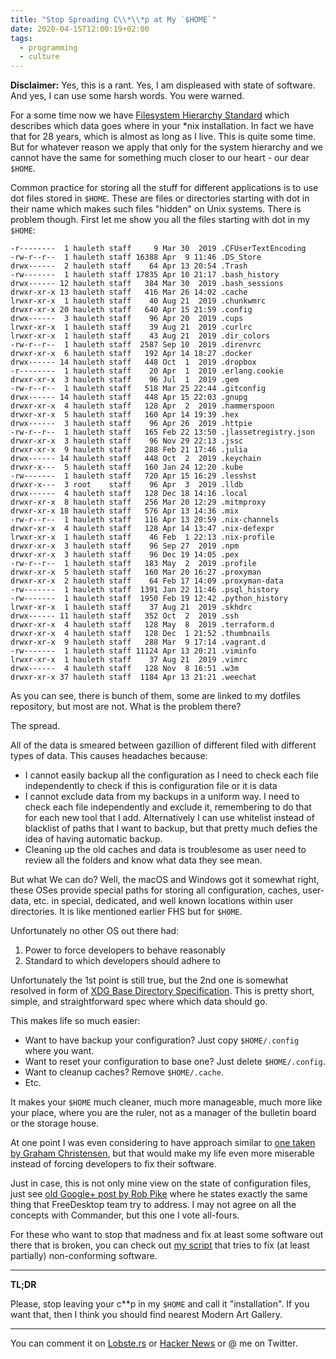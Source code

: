 ```yaml
---
title: "Stop Spreading C\\*\\*p at My `$HOME`"
date: 2020-04-15T12:00:19+02:00
tags:
  - programming
  - culture
---
```


**Disclaimer:** Yes, this is a rant. Yes, I am displeased with state of
software. And yes, I can use some harsh words. You were warned.

For a some time now we have [Filesystem Hierarchy Standard][fhs] which describes
which data goes where in your \*nix installation. In fact we have that for 28
years, which is almost as long as I live. This is quite some time. But for
whatever reason we apply that only for the system hierarchy and we cannot have
the same for something much closer to our heart - our dear `$HOME`.

Common practice for storing all the stuff for different applications is to use
dot files stored in `$HOME`. These are files or directories starting with dot in
their name which makes such files "hidden" on Unix systems. There is problem
though. First let me show you all the files starting with dot in my `$HOME`:

```
-r--------  1 hauleth staff     9 Mar 30  2019 .CFUserTextEncoding
-rw-r--r--  1 hauleth staff 16388 Apr  9 11:46 .DS_Store
drwx------  2 hauleth staff    64 Apr 13 20:54 .Trash
-rw-------  1 hauleth staff 17835 Apr 10 21:17 .bash_history
drwx------ 12 hauleth staff   384 Mar 30  2019 .bash_sessions
drwxr-xr-x 13 hauleth staff   416 Mar 26 14:02 .cache
lrwxr-xr-x  1 hauleth staff    40 Aug 21  2019 .chunkwmrc
drwxr-xr-x 20 hauleth staff   640 Apr 15 21:59 .config
drwx------  3 hauleth staff    96 Apr 20  2019 .cups
lrwxr-xr-x  1 hauleth staff    39 Aug 21  2019 .curlrc
lrwxr-xr-x  1 hauleth staff    43 Aug 21  2019 .dir_colors
-rw-r--r--  1 hauleth staff  2587 Sep 10  2019 .direnvrc
drwxr-xr-x  6 hauleth staff   192 Apr 14 18:27 .docker
drwx------ 14 hauleth staff   448 Oct  1  2019 .dropbox
-r--------  1 hauleth staff    20 Apr  1  2019 .erlang.cookie
drwxr-xr-x  3 hauleth staff    96 Jul  1  2019 .gem
-rw-r--r--  1 hauleth staff   518 Mar 25 22:44 .gitconfig
drwx------ 14 hauleth staff   448 Apr 15 22:03 .gnupg
drwxr-xr-x  4 hauleth staff   128 Apr  2  2019 .hammerspoon
drwxr-xr-x  5 hauleth staff   160 Apr 14 19:39 .hex
drwx------  3 hauleth staff    96 Apr 26  2019 .httpie
-rw-r--r--  1 hauleth staff   165 Feb 22 13:50 .jlassetregistry.json
drwxr-xr-x  3 hauleth staff    96 Nov 29 22:13 .jssc
drwxr-xr-x  9 hauleth staff   288 Feb 21 17:46 .julia
drwx------ 14 hauleth staff   448 Oct  2  2019 .keychain
drwxr-x---  5 hauleth staff   160 Jan 24 12:20 .kube
-rw-------  1 hauleth staff   720 Apr 15 16:29 .lesshst
drwxr-x---  3 root    staff    96 Apr  3  2019 .lldb
drwx------  4 hauleth staff   128 Dec 18 14:16 .local
drwxr-xr-x  8 hauleth staff   256 Mar 20 12:29 .mitmproxy
drwxr-xr-x 18 hauleth staff   576 Apr 13 14:36 .mix
-rw-r--r--  1 hauleth staff   116 Apr 13 20:59 .nix-channels
drwxr-xr-x  4 hauleth staff   128 Apr 14 13:47 .nix-defexpr
lrwxr-xr-x  1 hauleth staff    46 Feb  1 22:13 .nix-profile
drwxr-xr-x  3 hauleth staff    96 Sep 27  2019 .npm
drwxr-xr-x  3 hauleth staff    96 Dec 19 14:05 .pex
-rw-r--r--  1 hauleth staff   183 May  2  2019 .profile
drwxr-xr-x  5 hauleth staff   160 Mar 20 16:27 .proxyman
drwxr-xr-x  2 hauleth staff    64 Feb 17 14:09 .proxyman-data
-rw-------  1 hauleth staff  1391 Jan 22 11:46 .psql_history
-rw-------  1 hauleth staff  1950 Feb 19 12:42 .python_history
lrwxr-xr-x  1 hauleth staff    37 Aug 21  2019 .skhdrc
drwx------ 11 hauleth staff   352 Oct  2  2019 .ssh
drwxr-xr-x  4 hauleth staff   128 May  8  2019 .terraform.d
drwxr-xr-x  4 hauleth staff   128 Dec  1 21:52 .thumbnails
drwxr-xr-x  9 hauleth staff   288 Mar  9 17:14 .vagrant.d
-rw-------  1 hauleth staff 11124 Apr 13 20:21 .viminfo
lrwxr-xr-x  1 hauleth staff    37 Aug 21  2019 .vimrc
drwx------  4 hauleth staff   128 Nov  8 16:51 .w3m
drwxr-xr-x 37 hauleth staff  1184 Apr 13 21:21 .weechat
```

As you can see, there is bunch of them, some are linked to my dotfiles
repository, but most are not. What is the problem there?

The spread.

All of the data is smeared between gazillion of different filed with different
types of data. This causes headaches because:

- I cannot easily backup all the configuration as I need to check each file
  independently to check if this is configuration file or it is data
- I cannot exclude data from my backups in a uniform way. I need to check each
  file independently and exclude it, remembering to do that for each new tool
  that I add. Alternatively I can use whitelist instead of blacklist of paths
  that I want to backup, but that pretty much defies the idea of having
  automatic backup.
- Cleaning up the old caches and data is troublesome as user need to review all
  the folders and know what data they see mean.

But what We can do? Well, the macOS and Windows got it somewhat right, these
OSes provide special paths for storing all configuration, caches, user-data,
etc. in special, dedicated, and well known locations within user directories. It
is like mentioned earlier FHS but for `$HOME`.

Unfortunately no other OS out there had:

1. Power to force developers to behave reasonably
2. Standard to which developers should adhere to

Unfortunately the 1st point is still true, but the 2nd one is somewhat resolved
in form of [XDG Base Directory Specification][xdg]. This is pretty short,
simple, and straightforward spec where which data should go.

This makes life so much easier:

- Want to have backup your configuration? Just copy `$HOME/.config` where you
  want.
- Want to reset your configuration to base one? Just delete `$HOME/.config`.
- Want to cleanup caches? Remove `$HOME/.cache`.
- Etc.

It makes your `$HOME` much cleaner, much more manageable, much more like your
place, where you are the ruler, not as a manager of the bulletin board or the
storage house.

At one point I was even considering to have approach similar to [one taken by
Graham Christensen][delete-your-darlings], but that would make my life even more
miserable instead of forcing developers to fix their software.

Just in case, this is not only mine view on the state of configuration files,
just see [old Google+ post by Rob Pike][pike] where he states exactly the same
thing that FreeDesktop team try to address. I may not agree on all the concepts
with Commander, but this one I vote all-fours.

For these who want to stop that madness and fix at least some software out there
that is broken, you can check out [my script][xdg-please] that tries to fix
(at least partially) non-conforming software.

---

**TL;DR**

Please, stop leaving your c\*\*p in my `$HOME` and call it "installation". If
you want that, then I think you should find nearest Modern Art Gallery.

---

You can comment it on [Lobste.rs](https://lobste.rs/s/va7gic/stop_spreading_c_p_at_my_home)
or [Hacker News](https://news.ycombinator.com/item?id=22882590) or @ me on
Twitter.

[fhs]: https://en.wikipedia.org/wiki/Filesystem_Hierarchy_Standard
[xdg]: https://specifications.freedesktop.org/basedir-spec/latest/index.html
[delete-your-darlings]: https://grahamc.com/blog/erase-your-darlings
[pike]: https://web.archive.org/web/20180827160401/plus.google.com/+RobPikeTheHuman/posts/R58WgWwN9jp
[xdg-please]: https://github.com/hauleth/xdg-rlz
